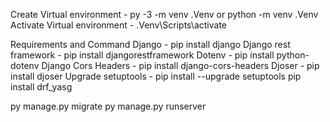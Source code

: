 Create Virtual environment - py -3 -m venv .Venv or python -m venv .Venv
Activate Virtual environment - .Venv\Scripts\activate

Requirements and Command
Django - pip install django
Django rest framework - pip install djangorestframework
Dotenv - pip install python-dotenv
Django Cors Headers - pip install django-cors-headers
Djoser - pip install djoser
Upgrade setuptools - pip install --upgrade setuptools
pip install drf_yasg

py manage.py migrate
py manage.py runserver

